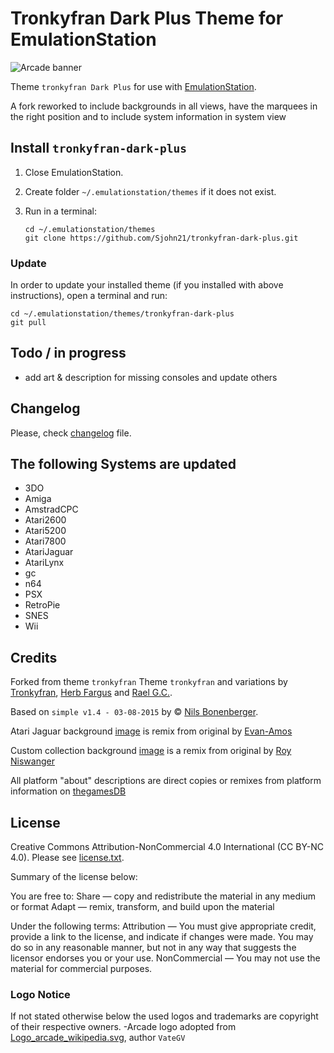 # Tronkyfran Dark Plus Theme for EmulationStation

![Arcade banner](mame/art/mame_art_blur.jpg)

Theme `tronkyfran Dark Plus` for use with [EmulationStation](http://www.emulationstation.org/).

A fork reworked to include backgrounds in all views, have the marquees in the right position and to include system information in system view

## Install `tronkyfran-dark-plus`

1. Close EmulationStation.

2. Create folder `~/.emulationstation/themes` if it does not exist.

3. Run in a terminal:

       cd ~/.emulationstation/themes
       git clone https://github.com/Sjohn21/tronkyfran-dark-plus.git

### Update

In order to update your installed theme (if you installed with above instructions), open a terminal and run:

    cd ~/.emulationstation/themes/tronkyfran-dark-plus
    git pull

## Todo / in progress

- add art & description for missing consoles and update others

## Changelog

Please, check [changelog](changelog.txt) file.

## The following Systems are updated

- 3DO
- Amiga
- AmstradCPC
- Atari2600
- Atari5200
- Atari7800
- AtariJaguar 
- AtariLynx
- gc
- n64
- PSX
- RetroPie
- SNES
- Wii

## Credits

Forked from theme `tronkyfran`
Theme `tronkyfran` and variations by [Tronkyfran](https://github.com/tronkyfran), [Herb Fargus](https://github.com/HerbFargus) and [Rael G.C.](https://github.com/raelgc/).

Based on `simple v1.4 - 03-08-2015` by © [Nils Bonenberger](http://blog.nilsbyte.de/).

Atari Jaguar background [image](https://commons.wikimedia.org/wiki/File:Atari-Jaguar-Console-Set.png) is remix from original by [Evan-Amos](https://commons.wikimedia.org/wiki/User:Evan-Amos)

Custom collection background [image](https://www.flickr.com/photos/motleypixel/20600012022/) is a remix from original by [Roy Niswanger](https://www.flickr.com/photos/motleypixel/)

All platform "about" descriptions are direct copies or remixes from platform information on [thegamesDB](https://thegamesdb.net/list_platforms.php)

## License

Creative Commons Attribution-NonCommercial 4.0 International (CC BY-NC 4.0). Please see [license.txt](license.txt).

Summary of the license below:

You are free to:
Share — copy and redistribute the material in any medium or format
Adapt — remix, transform, and build upon the material

Under the following terms:
Attribution — You must give appropriate credit, provide a link to the license, and indicate if changes were made. You may do so in any reasonable manner, but not in any way that suggests the licensor endorses you or your use.
NonCommercial — You may not use the material for commercial purposes.

### Logo Notice

If not stated otherwise below the used logos and trademarks are copyright of their respective owners.
-Arcade logo adopted from [Logo_arcade_wikipedia.svg](https://commons.wikimedia.org/wiki/File:Logo_Arcade_Wikipedia.svg), author `VateGV`
